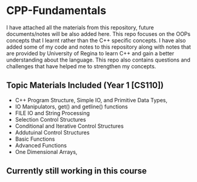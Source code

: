 # CPP-Fundamentals
I have attached all the materials from this repository, future documents/notes will be also added here. 
This repo focuses on the OOPs concepts that I learnt rather than the C++ specific concepts. I have also added some of my code and notes to this repository along with notes that are provided by University of Regina to learn C++ and gain a better understanding about the language. This repo also contains questions and challenges that have helped me to strengthen my concepts.


## Topic Materials Included (Year 1 [CS110])
* C++ Program Structure, Simple IO, and Primitive Data Types,
* IO Manipulators, get() and getline() functions
* FILE IO and String Processing
* Selection Control Structures
* Conditional and Iterative Control Structures
* Addutuinal Control Structures
* Basic Functions
* Advanced Functions
* One Dimensional Arrays,

## Currently still working in this course
